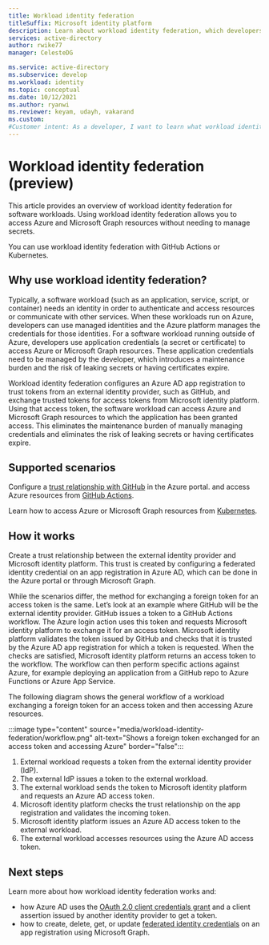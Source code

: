 ```yaml
---
title: Workload identity federation 
titleSuffix: Microsoft identity platform
description: Learn about workload identity federation, which developers can use to grant workloads running outside of Azure access to Azure resources without using secrets or certificates. This eliminates the need for developers to store and maintain long-lived secrets or certificates outside of Azure.
services: active-directory
author: rwike77
manager: CelesteDG

ms.service: active-directory
ms.subservice: develop
ms.workload: identity
ms.topic: conceptual
ms.date: 10/12/2021
ms.author: ryanwi
ms.reviewer: keyam, udayh, vakarand
ms.custom: 
#Customer intent: As a developer, I want to learn what workload identity federation is, why I should use it, and how it works. 
---
```


# Workload identity federation (preview)
This article provides an overview of workload identity federation for software workloads. Using workload identity federation allows you to access Azure and Microsoft Graph resources without needing to manage secrets. 

You can use workload identity federation with GitHub Actions or Kubernetes.

## Why use workload identity federation?

Typically, a software workload (such as an application, service, script, or container) needs an identity in order to authenticate and access resources or communicate with other services.  When these workloads run on Azure, developers can use managed identities and the Azure platform manages the credentials for those identities.  For a software workload running outside of Azure, developers use application credentials (a secret or certificate) to access Azure or Microsoft Graph resources.  These application credentials need to be managed by the developer, which introduces a maintenance burden and the risk of leaking secrets or having certificates expire.

Workload identity federation configures an Azure AD app registration to trust tokens from an external identity provider, such as GitHub, and exchange trusted tokens for access tokens from Microsoft identity platform.  Using that access token, the software workload can access Azure and Microsoft Graph resources to which the application has been granted access. This eliminates the maintenance burden of manually managing credentials and eliminates the risk of leaking secrets or having certificates expire. 

## Supported scenarios
Configure a [trust relationship with GitHub](workload-identity-federation-create-trust-github.md) in the Azure portal. and access Azure resources from [GitHub Actions](https://docs.github.com/actions/deployment/security-hardening-your-deployments/configuring-openid-connect-in-azure).

Learn how to access Azure or Microsoft Graph resources from [Kubernetes](https://azure.github.io/azure-workload-identity/).

## How it works
Create a trust relationship between the external identity provider and Microsoft identity platform. This trust is created by configuring a federated identity credential on an app registration in Azure AD, which can be done in the Azure portal or through Microsoft Graph.

While the scenarios differ, the method for exchanging a foreign token for an access token is the same. Let’s look at an example where GitHub will be the external identity provider. GitHub issues a token to a GitHub Actions workflow. The Azure login action uses this token and requests Microsoft identity platform to exchange it for an access token. Microsoft identity platform validates the token issued by GitHub and checks that it is trusted by the Azure AD app registration for which a token is requested. When the checks are satisfied, Microsoft identity platform returns an access token to the workflow. The workflow can then perform specific actions against Azure, for example deploying an application from a GitHub repo to Azure Functions or Azure App Service.  

The following diagram shows the general workflow of a workload exchanging a foreign token for an access token and then accessing Azure resources.

:::image type="content" source="media/workload-identity-federation/workflow.png" alt-text="Shows a foreign token exchanged for an access token and accessing Azure" border="false":::

1. External workload requests a token from the external identity provider (IdP).
1. The external IdP issues a token to the external workload.
1. The external workload sends the token to Microsoft identity platform and requests an Azure AD access token.
1. Microsoft identity platform checks the trust relationship on the app registration and validates the incoming token.
1. Microsoft identity platform issues an Azure AD access token to the external workload.
1. The external workload accesses resources using the Azure AD access token.


## Next steps
Learn more about how workload identity federation works and:
- how Azure AD uses the [OAuth 2.0 client credentials grant](v2-oauth2-client-creds-grant-flow.md#get-a-token) and a client assertion issued by another identity provider to get a token.
- how to create, delete, get, or update [federated identity credentials](/graph/api/resources/federatedidentitycredentials-overview?view=graph-rest-beta) on an app registration using Microsoft Graph.


